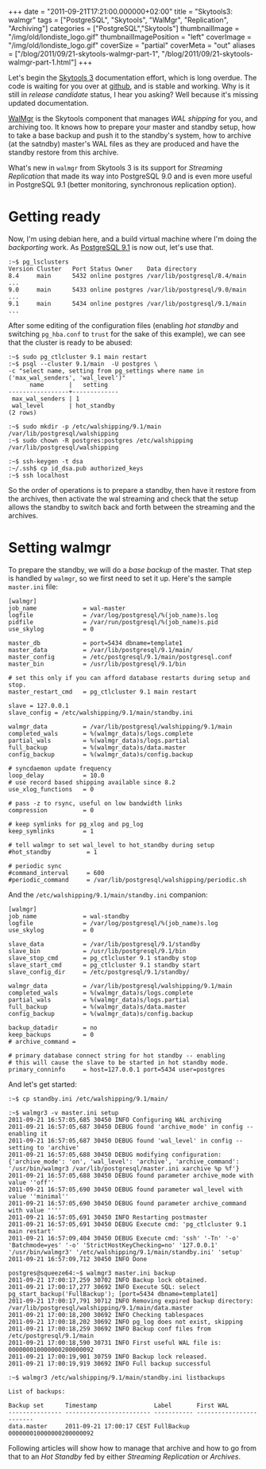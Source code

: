 +++
date = "2011-09-21T17:21:00.000000+02:00"
title = "Skytools3: walmgr"
tags = ["PostgreSQL", "Skytools", "WalMgr", "Replication", "Archiving"]
categories = ["PostgreSQL","Skytools"]
thumbnailImage = "/img/old/londiste_logo.gif"
thumbnailImagePosition = "left"
coverImage = "/img/old/londiste_logo.gif"
coverSize = "partial"
coverMeta = "out"
aliases = ["/blog/2011/09/21-skytools-walmgr-part-1",
           "/blog/2011/09/21-skytools-walmgr-part-1.html"]
+++

Let's begin the 
[Skytools 3](http://wiki.postgresql.org/wiki/SkyTools) documentation effort, which is long overdue.  The
code is waiting for you over at 
[github](https://github.com/markokr/skytools), and is stable and working.  Why is
it still in 
*release candidate* status, I hear you asking?  Well because it's
missing updated documentation.

[WalMgr](http://packages.debian.org/experimental/skytools3-walmgr) is the Skytools component that manages 
*WAL shipping* for you, and
archiving too.  It knows how to prepare your master and standby setup, how
to take a base backup and push it to the standby's system, how to archive
(at the satndby) master's WAL files as they are produced and have the
standby restore from this archive.

What's new in 
`walmgr` from Skytools 3 is its support for 
*Streaming
Replication* that made its way into PostgreSQL 9.0 and is even more useful in
PostgreSQL 9.1 (better monitoring, synchronous replication option).


# Getting ready

Now, I'm using debian here, and a build virtual machine where I'm doing the
*backporting* work.  As 
[PostgreSQL 9.1](http://www.postgresql.org/about/news.1349) is now out, let's use that.

~~~
:~$ pg_lsclusters 
Version Cluster   Port Status Owner    Data directory               
8.4     main      5432 online postgres /var/lib/postgresql/8.4/main ...
9.0     main      5433 online postgres /var/lib/postgresql/9.0/main ...
9.1     main      5434 online postgres /var/lib/postgresql/9.1/main ...
~~~


After some editing of the configuration files (enabling 
*hot standby* and
switching 
`pg_hba.conf` to 
`trust` for the sake of this example), we can see
that the cluster is ready to be abused:

~~~
:~$ sudo pg_ctlcluster 9.1 main restart
:~$ psql --cluster 9.1/main  -U postgres \
-c "select name, setting from pg_settings where name in ('max_wal_senders', 'wal_level')"
      name       |   setting   
-----------------+-------------
 max_wal_senders | 1
 wal_level       | hot_standby
(2 rows)

:~$ sudo mkdir -p /etc/walshipping/9.1/main /var/lib/postgresql/walshipping
:~$ sudo chown -R postgres:postgres /etc/walshipping /var/lib/postgresql/walshipping

:~$ ssh-keygen -t dsa
:~/.ssh$ cp id_dsa.pub authorized_keys
:~$ ssh localhost
~~~


So the order of operations is to prepare a standby, then have it restore
from the archives, then activate the wal streaming and check that the setup
allows the standby to switch back and forth between the streaming and the
archives.


# Setting walmgr 

To prepare the standby, we will do a 
*base backup* of the master.  That step
is handled by 
`walmgr`, so we first need to set it up.  Here's the sample
`master.ini` file:

~~~
[walmgr]
job_name             = wal-master
logfile              = /var/log/postgresql/%(job_name)s.log
pidfile              = /var/run/postgresql/%(job_name)s.pid
use_skylog           = 0

master_db            = port=5434 dbname=template1
master_data          = /var/lib/postgresql/9.1/main/
master_config        = /etc/postgresql/9.1/main/postgresql.conf
master_bin           = /usr/lib/postgresql/9.1/bin

# set this only if you can afford database restarts during setup and stop.
master_restart_cmd   = pg_ctlcluster 9.1 main restart

slave = 127.0.0.1
slave_config = /etc/walshipping/9.1/main/standby.ini

walmgr_data          = /var/lib/postgresql/walshipping/9.1/main
completed_wals       = %(walmgr_data)s/logs.complete
partial_wals         = %(walmgr_data)s/logs.partial
full_backup          = %(walmgr_data)s/data.master
config_backup        = %(walmgr_data)s/config.backup

# syncdaemon update frequency
loop_delay           = 10.0
# use record based shipping available since 8.2
use_xlog_functions   = 0

# pass -z to rsync, useful on low bandwidth links
compression          = 0

# keep symlinks for pg_xlog and pg_log
keep_symlinks        = 1

# tell walmgr to set wal_level to hot_standby during setup
#hot_standby          = 1

# periodic sync
#command_interval     = 600
#periodic_command     = /var/lib/postgresql/walshipping/periodic.sh
~~~


And the 
`/etc/walshipping/9.1/main/standby.ini` companion:

~~~
[walmgr]
job_name             = wal-standby
logfile              = /var/log/postgresql/%(job_name)s.log
use_skylog           = 0

slave_data           = /var/lib/postgresql/9.1/standby
slave_bin            = /usr/lib/postgresql/9.1/bin
slave_stop_cmd       = pg_ctlcluster 9.1 standby stop
slave_start_cmd      = pg_ctlcluster 9.1 standby start
slave_config_dir     = /etc/postgresql/9.1/standby/

walmgr_data          = /var/lib/postgresql/walshipping/9.1/main
completed_wals       = %(walmgr_data)s/logs.complete
partial_wals         = %(walmgr_data)s/logs.partial
full_backup          = %(walmgr_data)s/data.master
config_backup        = %(walmgr_data)s/config.backup

backup_datadir       = no
keep_backups         = 0
# archive_command =

# primary database connect string for hot standby -- enabling
# this will cause the slave to be started in hot standby mode.
primary_conninfo     = host=127.0.0.1 port=5434 user=postgres
~~~


And let's get started:

~~~
:~$ cp standby.ini /etc/walshipping/9.1/main/

:~$ walmgr3 -v master.ini setup
2011-09-21 16:57:05,685 30450 INFO Configuring WAL archiving
2011-09-21 16:57:05,687 30450 DEBUG found 'archive_mode' in config -- enabling it
2011-09-21 16:57:05,687 30450 DEBUG found 'wal_level' in config -- setting to 'archive'
2011-09-21 16:57:05,688 30450 DEBUG modifying configuration: {'archive_mode': 'on', 'wal_level': 'archive', 'archive_command': '/usr/bin/walmgr3 /var/lib/postgresql/master.ini xarchive %p %f'}
2011-09-21 16:57:05,688 30450 DEBUG found parameter archive_mode with value ''off''
2011-09-21 16:57:05,690 30450 DEBUG found parameter wal_level with value ''minimal''
2011-09-21 16:57:05,690 30450 DEBUG found parameter archive_command with value ''''
2011-09-21 16:57:05,691 30450 INFO Restarting postmaster
2011-09-21 16:57:05,691 30450 DEBUG Execute cmd: 'pg_ctlcluster 9.1 main restart'
2011-09-21 16:57:09,404 30450 DEBUG Execute cmd: 'ssh' '-Tn' '-o' 'Batchmode=yes' '-o' 'StrictHostKeyChecking=no' '127.0.0.1' '/usr/bin/walmgr3' '/etc/walshipping/9.1/main/standby.ini' 'setup'
2011-09-21 16:57:09,712 30450 INFO Done

postgres@squeeze64:~$ walmgr3 master.ini backup
2011-09-21 17:00:17,259 30702 INFO Backup lock obtained.
2011-09-21 17:00:17,277 30692 INFO Execute SQL: select pg_start_backup('FullBackup'); [port=5434 dbname=template1]
2011-09-21 17:00:17,791 30712 INFO Removing expired backup directory: /var/lib/postgresql/walshipping/9.1/main/data.master
2011-09-21 17:00:18,200 30692 INFO Checking tablespaces
2011-09-21 17:00:18,202 30692 INFO pg_log does not exist, skipping
2011-09-21 17:00:18,259 30692 INFO Backup conf files from /etc/postgresql/9.1/main
2011-09-21 17:00:18,590 30731 INFO First useful WAL file is: 000000010000000200000092
2011-09-21 17:00:19,901 30759 INFO Backup lock released.
2011-09-21 17:00:19,919 30692 INFO Full backup successful

:~$ walmgr3 /etc/walshipping/9.1/main/standby.ini listbackups

List of backups:

Backup set      Timestamp                Label       First WAL               
--------------- ------------------------ ----------- ------------------------
data.master     2011-09-21 17:00:17 CEST FullBackup  000000010000000200000092
~~~


Following articles will show how to manage that archive and how to go from
that to an 
*Hot Standby* fed by either 
*Streaming Replication* or 
*Archives*.
